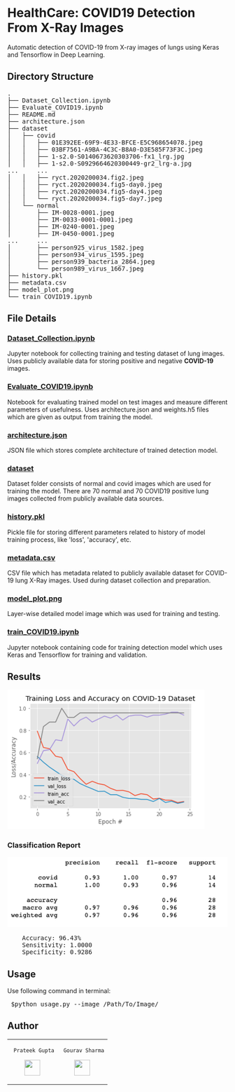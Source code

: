 # HealthCare: COVID19 Detection From X-Ray Images
Automatic detection of COVID-19 from X-ray images of lungs using Keras and Tensorflow in Deep Learning.

## Directory Structure

<pre>
.
├── Dataset_Collection.ipynb
├── Evaluate_COVID19.ipynb
├── README.md
├── architecture.json
├── dataset
│   ├── covid
│   │   ├── 01E392EE-69F9-4E33-BFCE-E5C968654078.jpeg
│   │   ├── 03BF7561-A9BA-4C3C-B8A0-D3E585F73F3C.jpeg
│   │   ├── 1-s2.0-S0140673620303706-fx1_lrg.jpg
│   │   ├── 1-s2.0-S0929664620300449-gr2_lrg-a.jpg
...     ...
│   │   ├── ryct.2020200034.fig2.jpeg
│   │   ├── ryct.2020200034.fig5-day0.jpeg
│   │   ├── ryct.2020200034.fig5-day4.jpeg
│   │   └── ryct.2020200034.fig5-day7.jpeg
│   └── normal
│       ├── IM-0028-0001.jpeg
│       ├── IM-0033-0001-0001.jpeg
│       ├── IM-0240-0001.jpeg
│       ├── IM-0450-0001.jpeg
...     ...
│       ├── person925_virus_1582.jpeg
│       ├── person934_virus_1595.jpeg
│       ├── person939_bacteria_2864.jpeg
│       └── person989_virus_1667.jpeg
├── history.pkl
├── metadata.csv
├── model_plot.png
└── train_COVID19.ipynb
</pre>

## File Details

### [Dataset_Collection.ipynb](https://github.com/prateekguptaiiitk/HealthCare-COVID19-Detection/blob/master/Dataset_Collection.ipynb)

Jupyter notebook for collecting training and testing dataset of lung images. Uses publicly available data for storing positive and negative **COVID-19** images.

### [Evaluate_COVID19.ipynb](https://github.com/prateekguptaiiitk/HealthCare-COVID19-Detection/blob/master/Evaluate_COVID19.ipynb)

Notebook for evaluating trained model on test images and measure different parameters of usefulness. Uses architecture.json and weights.h5 files which are given as output from training the model.

### [architecture.json](https://github.com/prateekguptaiiitk/HealthCare-COVID19-Detection/blob/master/architecture.json)

JSON file which stores complete architecture of trained detection model.

### [dataset](https://github.com/prateekguptaiiitk/HealthCare-COVID19-Detection/tree/master/dataset)

Dataset folder consists of normal and covid images which are used for training the model. There are 70 normal and 70 COVID19 positive lung images collected from publicly available data sources.

### [history.pkl](https://github.com/prateekguptaiiitk/HealthCare-COVID19-Detection/blob/master/history.pkl)

Pickle file for storing different parameters related to history of model training process, like 'loss', 'accuracy', etc.

### [metadata.csv](https://github.com/prateekguptaiiitk/HealthCare-COVID19-Detection/blob/master/metadata.csv)

CSV file which has metadata related to publicly available dataset for COVID-19 lung X-Ray images. Used during dataset collection and preparation.

### [model_plot.png](https://github.com/prateekguptaiiitk/HealthCare-COVID19-Detection/blob/master/model_plot.png)

Layer-wise detailed model image which was used for training and testing.

### [train_COVID19.ipynb](https://github.com/prateekguptaiiitk/HealthCare-COVID19-Detection/blob/master/train_COVID19.ipynb)

Jupyter notebook containing code for training detection model which uses Keras and Tensorflow for training and validation.

## Results

<img src="https://github.com/prateekguptaiiitk/HealthCare-COVID19-Detection/blob/master/result-graph.png">

### Classification Report

<img src="https://github.com/prateekguptaiiitk/HealthCare-COVID19-Detection/blob/master/ConfusionMatrix.png">

<pre>
	Accuracy: 96.43%
	Sensitivity: 1.0000
	Specificity: 0.9286
</pre>

## Usage

Use following command in terminal:
<pre>
 $python usage.py --image /Path/To/Image/
</pre>

## Author

<table>
<tr>
<td>
     
     Prateek Gupta

<p align="center">
<a href = "https://github.com/prateekguptaiiitk"><img src = "http://www.iconninja.com/files/241/825/211/round-collaboration-social-github-code-circle-network-icon.svg" width="36" height = "36"/></a>
</p>
</td>
<td>
     
     Gourav Sharma

<p align="center">
<a href = "https://github.com/gourav2698"><img src = "http://www.iconninja.com/files/241/825/211/round-collaboration-social-github-code-circle-network-icon.svg" width="36" height = "36"/></a>
</p>
</td>
</tr> 
  </table>
